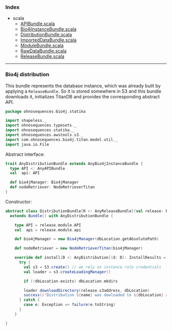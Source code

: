### Index

+ scala
  + [APIBundle.scala](APIBundle.md)
  + [Bio4jInstanceBundle.scala](Bio4jInstanceBundle.md)
  + [DistributionBundle.scala](DistributionBundle.md)
  + [ImportedDataBundle.scala](ImportedDataBundle.md)
  + [ModuleBundle.scala](ModuleBundle.md)
  + [RawDataBundle.scala](RawDataBundle.md)
  + [ReleaseBundle.scala](ReleaseBundle.md)

------

 ### Bio4j distribution

This bundle represents the database instance, which was already built by applying a `ReleaseBundle`.
So it is stored somewhere in S3 and this bundle downloads it, initializes TitanDB and provides the 
corresponding abstract API.


```scala
package ohnosequences.bio4j.statika

import shapeless._
import ohnosequences.typesets._
import ohnosequences.statika._
import ohnosequences.awstools.s3._
import com.ohnosequences.bio4j.titan.model.util._
import java.io.File
```

Abstract interface:

```scala
trait AnyDistributionBundle extends AnyBio4jInstanceBundle {
  type API <: AnyAPIBundle
  val  api: API

  def bio4jManager: Bio4jManager  
  def nodeRetriever: NodeRetrieverTitan    
}
```

Constructor:

```scala
abstract class DistributionBundle[R <: AnyReleaseBundle](val release: R, val dbLocation: File)
  extends Bundle() with AnyDistributionBundle {

    type API = release.module.API
    val  api = release.module.api

    def bio4jManager = new Bio4jManager(dbLocation.getAbsolutePath)

    def nodeRetriever = new NodeRetrieverTitan(bio4jManager)

    override def install[D <: AnyDistribution](d: D): InstallResults = {
      try { 
        val s3 = S3.create() // we rely on instance role credentials
        val loader = s3.createLoadingManager()

        if (!dbLocation.exists) dbLocation.mkdirs

        loader.downloadDirectory(release.s3address, dbLocation)
        success(s"Distribution ${name} was dowloaded to ${dbLocation} and initialized")
      } catch {
        case e: Exception => failure(e.toString)
      }
    }

}

```

